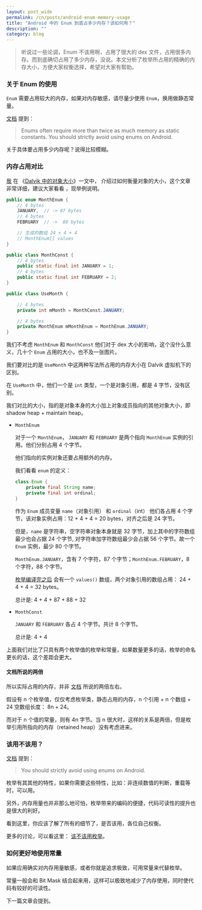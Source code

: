 ```yaml
---
layout: post_wide
permalink: /cn/posts/android-enum-memory-usage
title: "Android 中的 Enum 到底占多少内存？该如何用？"
description: ""
category: blog
---
```


> 听说过一些论调，Enum 不该用啊，占用了很大的 dex 文件，占用很多内存。而到底确切占用了多少内存，没说。本文分析了枚举所占用的精确的内存大小，方便大家权衡选择，希望对大家有帮助。

### 关于 Enum 的使用


`Enum` 需要占用较大的内存，如果对内存敏感，请尽量少使用 `Enum`，换用做静态常量。

[文档][overhead] 提到：

> Enums often require more than twice as much memory as static constants. You should strictly avoid using enums on Android.

关于具体要占用多少内存呢？说得比较模糊。

### 内存占用对比

[我][me] 在 《[Dalvik 中的对象大小][object-size]》一文中， 介绍过如何衡量对象的大小，这个文章非常详细，建议大家看看
，现举例说明。

```java
public enum MonthEnum {
    // 4 bytes
    JANUARY,  // -> 87 bytes
    // 4 bytes
    FEBRUARY  // ->  88 bytes

    // 生成的数组 24 + 4 + 4
    // MonthEnum[] values
}

public class MonthConst {
    // 4 bytes
    public static final int JANUARY = 1;
    // 4 bytes
    public static final int FEBRUARY = 2;
}

public class UseMonth {

    // 4 bytes
    private int mMonth = MonthConst.JANUARY;

    // 4 bytes
    private MonthEnum mMonthEnum = MonthEnum.JANUARY;
}
```

我们不考虑 `MonthEnum` 和 `MonthConst` 他们对于 dex 大小的影响，这个没什么意义，几十个 `Enum` 占用的大小，也不及一张图片。

我们要对比的是 `UseMonth` 中这两种写法所占用的内存大小在 Dalvik 虚拟机下的区别。

在 `UseMonth` 中，他们一个是 `int` 类型，一个是对象引用，都是 4 字节，没有区别。

我们对比的大小，指的是对象本身的大小加上对象成员指向的其他对象大小，即 shadow heap + maintain heap。

* `MonthEnum`

    对于一个 `MonthEnum`， `JANUARY` 和 `FEBRUARY` 是两个指向 `MonthEnum` 实例的引用。他们分别占用 4 个字节。
    
    他们指向的实例对象还要占用额外的内存。
    
    我们看看 `enum` 的定义：
    
    ```java
    class Enum {
        private final String name;
        private final int ordinal;
    }
    ```
    
    作为 `Enum` 成员变量 `name`（对象引用） 和 `ordinal`（int） 他们各占用 4 个字节，该对象实例占用：12 + 4 + 4 = 20 bytes，对齐之后是 24 字节。
    
    但是，`name` 是字符串，空字符串对象本身就是 32 字节，加上其中的字符数组最少也会占据 24 个字节, 对字符串加字符数组最少会占据 56 个字节。故一个 `Enum` 实例，最少 80 个字节。
    
    `MonthEnum.JANUARY`，含有 7 个字符，87 个字节；`MonthEnum.FEBRUARY`，8 个字符，88 个字节。

    [枚举编译完之后][how-much-memory-do-enums-take] 会有一个 `values()` 数组，两个对象引用的数组占用： 24 + 4 + 4 = 32 bytes。

    总计是: 4 + 4 + 87 + 88 + 32

* `MonthConst`

    `JANUARY` 和 `FEBRUARY` 各占 4 个字节。共计 8 个字节。

    总计是: 4 + 4

上面我们对比了只具有两个枚举值的枚举和常量，如果数量更多的话，枚举的命名更长的话，这个差距会更大。

#### 文档所说的两倍

所以实际占用的内存，并非 [文档][overhead] 所说的两倍左右。

假设有 n 个枚举值，仅仅考虑枚举类，静态占用的内存，n 个引用 + n 个数组 + 24 空数组长度： 8n + 24。

而对于 n 个值的常量，则有 4n 字节。当 n 很大时，这样的关系是两倍，但是枚举引用所指向的内存（retained heap）没有考虑进来。

### 该用不该用？

[文档][overhead] 提到：

> You should strictly avoid using enums on Android.

枚举有其其他的特性，如果你需要这些特性，比如：非连续数值的判断，重载等时，可以用。

另外，内存用量也并非那么地可怕，枚举带来的编码的便捷，代码可读性的提升也是很大的利好。

看到这里，你应该了解了所有的细节了，是否该用，各位自己权衡。

更多的讨论，可以看这里： [该不该用枚举][should-i-strictly-avoid-using-enums-on-android]。

### 如何更好地使用常量

如果应用确实对内存用量敏感，或者你就是追求极致，可用常量来代替枚举。

常量一般会和 Bit  Mask 结合起来用，这样可以极致地减少了内存使用，同时使代码有较好的可读性。

下一篇文章会提到。

[overhead]:         http://developer.android.com/training/articles/memory.html#Overhead
[object-size]:      http://www.liaohuqiu.net/posts/android-object-size-dalvik/
[me]:               http://www.liaohuqiu.net/posts/android-object-size-dalvik/
[how-much-memory-do-enums-take]:        http://stackoverflow.com/questions/143285/how-much-memory-do-enums-take
[should-i-strictly-avoid-using-enums-on-android]:   http://stackoverflow.com/questions/29183904/should-i-strictly-avoid-using-enums-on-android
